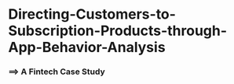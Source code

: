 # Directing-Customers-to-Subscription-Products-through-App-Behavior-Analysis
### ==> A Fintech Case Study
